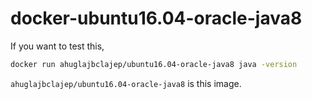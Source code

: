 # docker-ubuntu16.04-oracle-java8
If you want to test this,  
```sh
docker run ahuglajbclajep/ubuntu16.04-oracle-java8 java -version
```
`ahuglajbclajep/ubuntu16.04-oracle-java8` is this image.
